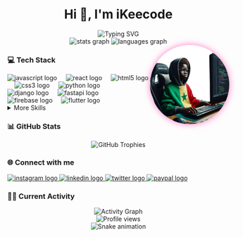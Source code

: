 <h1 align="center">Hi 👋, I'm iKeecode</h1>

<div align="center">
  <img src="https://readme-typing-svg.herokuapp.com?font=Fira+Code&pause=1000&color=F8F8F2&center=true&vCenter=true&width=435&lines=Django+Backend+Developer;Open+Source+Contributor;Python+%26+JavaScript+Enthusiast" alt="Typing SVG" />
</div>

<div align="center">
  <img src="https://github-readme-stats.vercel.app/api?username=ikeecode&hide_title=false&hide_rank=false&show_icons=true&include_all_commits=true&count_private=true&disable_animations=false&theme=dracula&locale=en&hide_border=false" height="150" alt="stats graph" />
  <img src="https://github-readme-stats.vercel.app/api/top-langs?username=ikeecode&locale=en&hide_title=false&layout=compact&card_width=320&langs_count=5&theme=dracula&hide_border=false" height="150" alt="languages graph" />
</div>

<img align="right" height="180" src=".idea/img.png" style="border-radius:50%;box-shadow:0px 0px 15px #ff79c6;" />

<h3 align="left">💻 Tech Stack</h3>

<div align="left">
  <img src="https://img.shields.io/badge/JavaScript-F7DF1E?logo=javascript&logoColor=black&style=for-the-badge" height="30" alt="javascript logo" />
  <img width="12" />
  <img src="https://img.shields.io/badge/React-61DAFB?logo=react&logoColor=black&style=for-the-badge" height="30" alt="react logo" />
  <img width="12" />
  <img src="https://img.shields.io/badge/HTML5-E34F26?logo=html5&logoColor=white&style=for-the-badge" height="30" alt="html5 logo" />
  <img width="12" />
  <img src="https://img.shields.io/badge/CSS3-1572B6?logo=css3&logoColor=white&style=for-the-badge" height="30" alt="css3 logo" />
  <img width="12" />
  <img src="https://img.shields.io/badge/Python-3776AB?logo=python&logoColor=white&style=for-the-badge" height="30" alt="python logo" />
  <img width="12" />
  <img src="https://img.shields.io/badge/Django-092E20?logo=django&logoColor=white&style=for-the-badge" height="30" alt="django logo" />
  <img width="12" />
  <img src="https://img.shields.io/badge/FastAPI-009688?logo=fastapi&logoColor=white&style=for-the-badge" height="30" alt="fastapi logo" />
  <img width="12" />
  <img src="https://img.shields.io/badge/Firebase-FFCA28?logo=firebase&logoColor=black&style=for-the-badge" height="30" alt="firebase logo" />
  <img width="12" />
  <img src="https://img.shields.io/badge/Flutter-02569B?logo=flutter&logoColor=white&style=for-the-badge" height="30" alt="flutter logo" />
</div>

<details>
  <summary>More Skills</summary>
  <div align="left">
    <img width="12" />
    <img src="https://img.shields.io/badge/Apache-D22128?logo=apache&logoColor=white&style=for-the-badge" height="30" alt="apache logo" />
    <img width="12" />
    <img src="https://img.shields.io/badge/GitHub-181717?logo=github&logoColor=white&style=for-the-badge" height="30" alt="github logo" />
    <img width="12" />
    <img src="https://img.shields.io/badge/Inkscape-000000?logo=inkscape&logoColor=white&style=for-the-badge" height="30" alt="inkscape logo" />
    <img width="12" />
    <img src="https://img.shields.io/badge/Jupyter-F37626?logo=jupyter&logoColor=black&style=for-the-badge" height="30" alt="jupyter logo" />
    <img width="12" />
    <img src="https://img.shields.io/badge/Linux-FCC624?logo=linux&logoColor=black&style=for-the-badge" height="30" alt="linux logo" />
    <img width="12" />
    <img src="https://img.shields.io/badge/NGINX-009639?logo=nginx&logoColor=white&style=for-the-badge" height="30" alt="nginx logo" />
    <img width="12" />
    <img src="https://img.shields.io/badge/Redis-DC382D?logo=redis&logoColor=white&style=for-the-badge" height="30" alt="redis logo" />
    <img width="12" />
    <img src="https://img.shields.io/badge/Selenium-43B02A?logo=selenium&logoColor=black&style=for-the-badge" height="30" alt="selenium logo" />
    <img width="12" />
    <img src="https://img.shields.io/badge/Supabase-3ECF8E?logo=supabase&logoColor=black&style=for-the-badge" height="30" alt="supabase logo" />
  </div>
</details>

<h3 align="left">📊 GitHub Stats</h3>

<div align="center">
  <img src="https://github-profile-trophy.vercel.app/?username=ikeecode&theme=dracula&no-frame=false&no-bg=true&margin-w=4&row=1" alt="GitHub Trophies" />
</div>

<h3 align="left">🌐 Connect with me</h3>

<div align="left">
  <a href="https://www.instagram.com/maha_kaba/" target="_blank">
    <img src="https://img.shields.io/static/v1?message=Instagram&logo=instagram&label=&color=E4405F&logoColor=white&labelColor=&style=for-the-badge" height="35" alt="instagram logo" />
  </a>
  <a href="https://www.linkedin.com/in/mahamadou-kaba-mk/" target="_blank">
    <img src="https://img.shields.io/static/v1?message=LinkedIn&logo=linkedin&label=&color=0077B5&logoColor=white&labelColor=&style=for-the-badge" height="35" alt="linkedin logo" />
  </a>
  <a href="https://mobile.x.com/mahaKaba" target="_blank">
    <img src="https://img.shields.io/static/v1?message=Twitter&logo=twitter&label=&color=1DA1F2&logoColor=white&labelColor=&style=for-the-badge" height="35" alt="twitter logo" />
  </a>
  <a href="https://paypal.me/Ngourbane" target="_blank">
    <img src="https://img.shields.io/static/v1?message=PayPal&logo=paypal&label=&color=00457C&logoColor=white&labelColor=&style=for-the-badge" height="35" alt="paypal logo" />
  </a>
</div>

<h3 align="left">👨‍💻 Current Activity</h3>

<div align="center">
  <img src="https://github-readme-activity-graph.vercel.app/graph?username=ikeecode&theme=dracula&hide_border=false" alt="Activity Graph" />
</div>

<div align="center">
  <img src="https://komarev.com/ghpvc/?username=ikeecode&style=flat-square&color=ff79c6" alt="Profile views" />
</div>

<!-- Snake Animation -->
<div align="center">
  <img src="https://github.com/ikeecode/ikeecode/blob/output/snake.svg" alt="Snake animation" />
</div>
